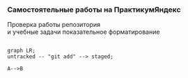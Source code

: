 ### Самостоятельные работы на ПрактикумЯндекс
Проверка работы репозитория <br>и учебные задачи
показательное  форматирование

```mermaid

graph LR;
untracked -- "git add" --> staged;

A-->B
```

